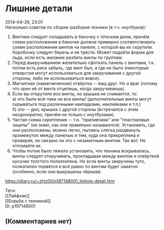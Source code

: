 Лишние детали
=============

  
2014-04-26, 23:01  
 Несколько советов по сборке-разборке техники (в т.ч. ноутбуков):   
 1. Винтики следует складывать в баночку с плоским дном, причём схема расположения в баночке должна примерно соответствовать схеме расположения винтов на панели, с которой вы их скрутили. Коробочку следует беречь и не трясти. Может подойти форма для льда, если есть желание разбить винты по группам.   
 2. Перед выкручиванием желательно сфоткать панель с винтами, т.к. потом есть риск забыть, где винт был, а где не было (некоторые отверстия могут использоваться для закручивания с другой стороны, либо не использоваться вовсе).   
 3. Магнитная (намагниченная) отвёртка -- ваш друг. Но и враг (потому что хрен её от винта отцепишь, когда закручиваешь).   
 4. Если вы открутили все винты, но крышка не снимается, то:   
 а) это были всё-таки не все винты! (дополнительные винты могут скрываться под различными накладками, наклейками и т.п.)   
 б) это -- дно; крышка с другой стороны (встречался с этим неоднократно, причём не только с ноутбуками).   
 5. Частая схема скрепления -- т.н. "приливчики" или "пластиковые зацепы" (не знаю, как они правильно называются). Установить, где они расположены, можно легко, пытаясь слегка раздвинуть промежуток между панелью и тем, куда она прикреплена и проверяя, не связано ли это с незаметным винтом. Так вот. Не отломайте их.   
 6. Чтобы потом было тяжело установить, что техника вскрывалась, винты следует откручивать, прокладывая между винтом и отвёрткой кусочек толстого полиэтилена. Но если винты закручены туго, полиэтилен порвётся и всё равно по винтам будет заметно (особенно, если они выкрашены чёрным).   
  
<https://diary.ru/~zHz00/p197148001_lishnie-detali.htm>  
  
Теги:  
[[Лайфхак]]  
[[Борьба с техникой]]  
ID: p197148001  


(Комментариев нет)
------------------
